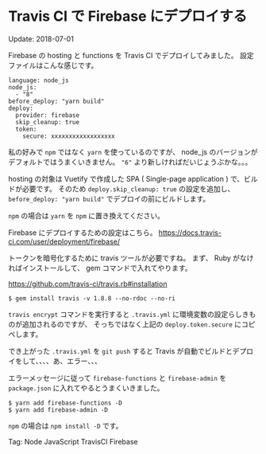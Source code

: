 Travis CI で Firebase にデプロイする
=====

Update: 2018-07-01


Firebase の hosting と functions を Travis CI でデプロイしてみました。
設定ファイルはこんな感じです。

```
language: node_js
node_js:
  - "8"
before_deploy: "yarn build"
deploy:
  provider: firebase
  skip_cleanup: true
  token:
    secure: xxxxxxxxxxxxxxxxxx
```

私の好みで ``npm`` ではなく ``yarn`` を使っているのですが、
node_js のバージョンがデフォルトではうまくいきません。
``"6"`` より新しければだいじょうぶかな。。。

hosting の対象は Vuetify で作成した SPA ( Single-page application )
で、ビルドが必要です。
そのため ``deploy.skip_cleanup: true`` の設定を追加し、
``before_deploy: "yarn build"`` でデプロイの前にビルドします。

``npm`` の場合は ``yarn`` を ``npm`` に置き換えてください。

Firebase にデプロイするための設定はこちら。
https://docs.travis-ci.com/user/deployment/firebase/

トークンを暗号化するために travis ツールが必要ですね。
まず、 Ruby がなければインストールして、 gem コマンドで入れてやります。

https://github.com/travis-ci/travis.rb#installation

```
$ gem install travis -v 1.8.8 --no-rdoc --no-ri
```

``travis encrypt`` コマンドを実行すると ``.travis.yml``
に環境変数の設定らしきものが追加されるのですが、
そっちではなく上記の ``deploy.token.secure`` にコピペします。

でき上がった ``.travis.yml`` を ``git push`` すると
Travis が自動でビルドとデプロイをして、、、、あ、エラー、、、

エラーメッセージに従って ``firebase-functions`` と ``firebase-admin``
を ``package.json`` に入れてやるとうまくいきました。

```
$ yarn add firebase-functions -D
$ yarn add firebase-admin -D
```

``npm`` の場合は ``npm install -D`` です。

Tag: Node JavaScript TravisCI Firebase
